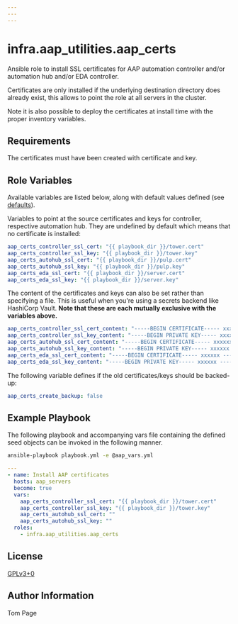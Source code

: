 ```yaml
---
---
---
```

# infra.aap\_utilities.aap\_certs

Ansible role to install SSL certificates for AAP automation controller and/or automation hub and/or EDA controller.

Certificates are only installed if the underlying destination directory does already exist,
this allows to point the role at all servers in the cluster.

Note it is also possible to deploy the certificates at install time with the proper inventory variables.

## Requirements

The certificates must have been created with certificate and key.

## Role Variables

Available variables are listed below, along with default values defined (see [defaults](defaults/main.yml)).

Variables to point at the source certificates and keys for controller,
respective automation hub.
They are undefined by default which means that no certificate is installed:

```yaml
aap_certs_controller_ssl_cert: "{{ playbook_dir }}/tower.cert"
aap_certs_controller_ssl_key: "{{ playbook_dir }}/tower.key"
aap_certs_autohub_ssl_cert: "{{ playbook_dir }}/pulp.cert"
aap_certs_autohub_ssl_key: "{{ playbook_dir }}/pulp.key"
aap_certs_eda_ssl_cert: "{{ playbook_dir }}/server.cert"
aap_certs_eda_ssl_key: "{{ playbook_dir }}/server.key"

```

The content of the certificates and keys can also be set rather than specifying a file.
This is useful when you're using a secrets backend like HashiCorp Vault.
**Note that these are each mutually exclusive with the variables above.**

```yaml
aap_certs_controller_ssl_cert_content: "-----BEGIN CERTIFICATE----- xxxxxx -----END CERTIFICATE-----"
aap_certs_controller_ssl_key_content: "-----BEGIN PRIVATE KEY----- xxxxxx -----END PRIVATE KEY-----"
aap_certs_autohub_ssl_cert_content: "-----BEGIN CERTIFICATE----- xxxxxx -----END CERTIFICATE-----"
aap_certs_autohub_ssl_key_content: "-----BEGIN PRIVATE KEY----- xxxxxx -----END PRIVATE KEY-----"
aap_certs_eda_ssl_cert_content: "-----BEGIN CERTIFICATE----- xxxxxx -----END CERTIFICATE-----"
aap_certs_eda_ssl_key_content: "-----BEGIN PRIVATE KEY----- xxxxxx -----END PRIVATE KEY-----"

```

The following variable defines if the old certificates/keys should be backed-up:

```yaml
aap_certs_create_backup: false
```

## Example Playbook

The following playbook and accompanying vars file containing the defined seed objects can be invoked in the following manner.

```sh
ansible-playbook playbook.yml -e @aap_vars.yml
```

```yaml
---
- name: Install AAP certificates
  hosts: aap_servers
  become: true
  vars:
    aap_certs_controller_ssl_cert: "{{ playbook_dir }}/tower.cert"
    aap_certs_controller_ssl_key: "{{ playbook_dir }}/tower.key"
    aap_certs_autohub_ssl_cert: ""
    aap_certs_autohub_ssl_key: ""
  roles:
    - infra.aap_utilities.aap_certs
```

## License

[GPLv3+0](https://github.com/redhat-cop/aap_utilities#licensing)

## Author Information

Tom Page
